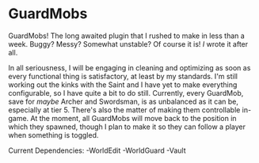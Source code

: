# GuardMobs
GuardMobs! The long awaited plugin that I rushed to make in less than a week. Buggy? Messy? Somewhat unstable? Of course it is! *I* wrote it after all.

In all seriousness, I will be engaging in cleaning and optimizing as soon as every functional thing is satisfactory, at least by my standards. I'm still working
out the kinks with the Saint and I have yet to make everything configurable, so I have quite a bit to do still. Currently, every GuardMob, save for *maybe* 
Archer and Swordsman, is as unbalanced as it can be, especially at tier 5. There's also the matter of making them controllable in-game. At the moment, all 
GuardMobs will move back to the position in which they spawned, though I plan to make it so they can follow a player when something is toggled. 

Current Dependencies:
-WorldEdit
-WorldGuard
-Vault
